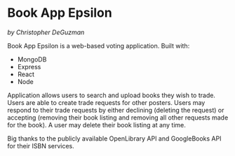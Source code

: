 ﻿# Book App Epsilon
 _by Christopher DeGuzman_
 
Book App Epsilon is a web-based voting application. Built with:

  - MongoDB
  - Express
  - React
  - Node
 
Application allows users to search and upload books they wish to trade. Users are able to create trade requests for other posters. Users may respond to their trade requests by either declining (deleting the request) or accepting (removing their book listing and removing all other requests made for the book). A user may delete their book listing at any time.

Big thanks to the publicly available OpenLibrary API and GoogleBooks API for their ISBN services.
